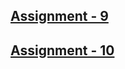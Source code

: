## [Assignment - 9](https://dtr-beast.github.io/Full-Stack-Class/Assignment-9/)
## [Assignment - 10](https://dtr-beast.github.io/Full-Stack-Class/Assignment-10/)